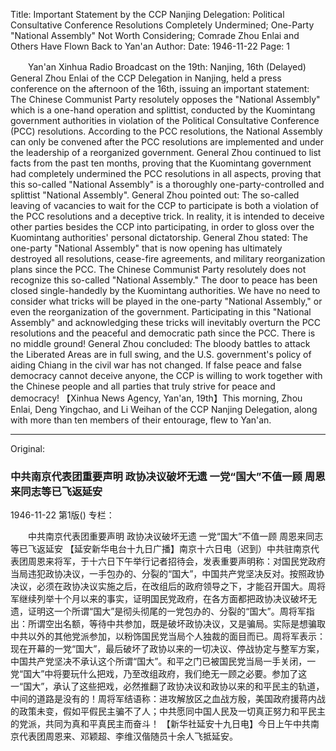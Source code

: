 Title: Important Statement by the CCP Nanjing Delegation: Political Consultative Conference Resolutions Completely Undermined; One-Party "National Assembly" Not Worth Considering; Comrade Zhou Enlai and Others Have Flown Back to Yan'an
Author:
Date: 1946-11-22
Page: 1

　　Yan'an Xinhua Radio Broadcast on the 19th: Nanjing, 16th (Delayed) General Zhou Enlai of the CCP Delegation in Nanjing, held a press conference on the afternoon of the 16th, issuing an important statement: The Chinese Communist Party resolutely opposes the "National Assembly" which is a one-hand operation and splittist, conducted by the Kuomintang government authorities in violation of the Political Consultative Conference (PCC) resolutions. According to the PCC resolutions, the National Assembly can only be convened after the PCC resolutions are implemented and under the leadership of a reorganized government. General Zhou continued to list facts from the past ten months, proving that the Kuomintang government had completely undermined the PCC resolutions in all aspects, proving that this so-called "National Assembly" is a thoroughly one-party-controlled and splittist "National Assembly". General Zhou pointed out: The so-called leaving of vacancies to wait for the CCP to participate is both a violation of the PCC resolutions and a deceptive trick. In reality, it is intended to deceive other parties besides the CCP into participating, in order to gloss over the Kuomintang authorities' personal dictatorship. General Zhou stated: The one-party "National Assembly" that is now opening has ultimately destroyed all resolutions, cease-fire agreements, and military reorganization plans since the PCC. The Chinese Communist Party resolutely does not recognize this so-called "National Assembly." The door to peace has been closed single-handedly by the Kuomintang authorities. We have no need to consider what tricks will be played in the one-party "National Assembly," or even the reorganization of the government. Participating in this "National Assembly" and acknowledging these tricks will inevitably overturn the PCC resolutions and the peaceful and democratic path since the PCC. There is no middle ground! General Zhou concluded: The bloody battles to attack the Liberated Areas are in full swing, and the U.S. government's policy of aiding Chiang in the civil war has not changed. If false peace and false democracy cannot deceive anyone, the CCP is willing to work together with the Chinese people and all parties that truly strive for peace and democracy!
    【Xinhua News Agency, Yan'an, 19th】This morning, Zhou Enlai, Deng Yingchao, and Li Weihan of the CCP Nanjing Delegation, along with more than ten members of their entourage, flew to Yan'an.



<hr /> 

Original: 


### 中共南京代表团重要声明  政协决议破坏无遗  一党“国大”不值一顾  周恩来同志等已飞返延安

1946-11-22
第1版()
专栏：

　　中共南京代表团重要声明
    政协决议破坏无遗
    一党“国大”不值一顾
    周恩来同志等已飞返延安
    【延安新华电台十九日广播】南京十六日电（迟到）中共驻南京代表团周恩来将军，于十六日下午举行记者招待会，发表重要声明称：对国民党政府当局违犯政协决议，一手包办的、分裂的“国大”，中国共产党坚决反对。按照政协决议，必须在政协决议实施之后，在改组后的政府领导之下，才能召开国大。周将军继续列举十个月以来的事实，证明国民党政府，在各方面都把政协决议破坏无遗，证明这一个所谓“国大”是彻头彻尾的一党包办的、分裂的“国大”。周将军指出：所谓空出名额，等待中共参加，既是破坏政协决议，又是骗局。实际是想骗取中共以外的其他党派参加，以粉饰国民党当局个人独裁的面目而已。周将军表示：现在开幕的一党“国大”，最后破坏了政协以来的一切决议、停战协定与整军方案，中国共产党坚决不承认这个所谓“国大”。和平之门已被国民党当局一手关闭，一党“国大”中将要玩什么把戏，乃至改组政府，我们绝无一顾之必要。参加了这一“国大”，承认了这些把戏，必然推翻了政协决议和政协以来的和平民主的轨道，中间的道路是没有的！周将军结语称：进攻解放区之血战方殷，美国政府援蒋内战的政策未变，假如平假民主骗不了人；中共愿同中国人民及一切真正努力和平民主的党派，共同为真和平真民主而奋斗！
    【新华社延安十九日电】今日上午中共南京代表团周恩来、邓颖超、李维汉偕随员十余人飞抵延安。
